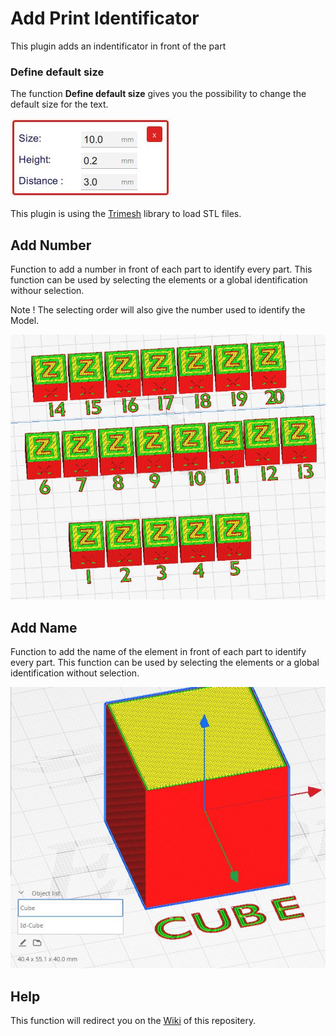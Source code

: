 # Add Print Identificator

This plugin adds an indentificator in front of the part 


### Define default size

The function **Define default size** gives you the possibility to change the default size for the text.

![define default size](./images/size.jpg)

This plugin is using the [Trimesh](https://github.com/mikedh/trimesh) library to load STL files.


## Add Number

Function to add a number in front of each part to identify every part. This function can be used by selecting the elements or a global identification withour selection. 

Note ! The selecting order will also give the number used to identify the Model.

![Add Mark](./images/AddMark.jpg)


## Add Name

Function to add the name of the element in front of each part to identify every part. This function can be used by selecting the elements or a global identification without selection. 

![Add Name](./images/AddName.jpg)

## Help


This function will redirect you on the [Wiki](https://github.com/5axes/NameIt/wiki) of this repositery.
